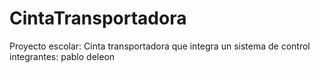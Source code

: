 # CintaTransportadora
Proyecto escolar: Cinta transportadora que integra un sistema de control
integrantes: pablo deleon
